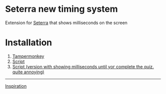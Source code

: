 # Seterra new timing system
Extension for [Seterra](https://www.geoguessr.com/seterra/) that shows milliseconds on the screen
# Installation
1. [Tampermonkey](https://chrome.google.com/webstore/detail/tampermonkey/dhdgffkkebhmkfjojejmpbldmpobfkfo)
2. [Script](https://github.com/Sinskiy/seterra-new-timing-system/raw/main/download.user.js)
3. [Script (version with showing milliseconds until yoг complete the quiz. quite annoying)](https://github.com/Sinskiy/seterra-new-timing-system/raw/main/download2.user.js
)
---
[Inspiration](https://github.com/dphdmn)
